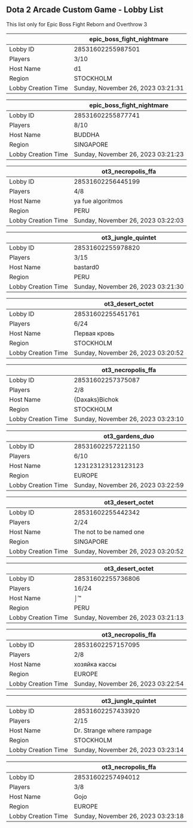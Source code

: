 ## Dota 2 Arcade Custom Game - Lobby List

This list only for Epic Boss Fight Reborn and Overthrow 3

|  | epic_boss_fight_nightmare |
| ------ | ------ |
| Lobby ID | 28531602255987501 |
| Players | 3/10 |
| Host Name | d1 |
| Region | STOCKHOLM |
| Lobby Creation Time | Sunday, November 26, 2023 03:21:31 |


|  | epic_boss_fight_nightmare |
| ------ | ------ |
| Lobby ID | 28531602255877741 |
| Players | 8/10 |
| Host Name | BUDDHA |
| Region | SINGAPORE |
| Lobby Creation Time | Sunday, November 26, 2023 03:21:23 |


|  | ot3_necropolis_ffa |
| ------ | ------ |
| Lobby ID | 28531602256445199 |
| Players | 4/8 |
| Host Name | ya fue algoritmos |
| Region | PERU |
| Lobby Creation Time | Sunday, November 26, 2023 03:22:03 |


|  | ot3_jungle_quintet |
| ------ | ------ |
| Lobby ID | 28531602255978820 |
| Players | 3/15 |
| Host Name | bastard0 |
| Region | PERU |
| Lobby Creation Time | Sunday, November 26, 2023 03:21:30 |


|  | ot3_desert_octet |
| ------ | ------ |
| Lobby ID | 28531602255451761 |
| Players | 6/24 |
| Host Name | Первая кровь |
| Region | STOCKHOLM |
| Lobby Creation Time | Sunday, November 26, 2023 03:20:52 |


|  | ot3_necropolis_ffa |
| ------ | ------ |
| Lobby ID | 28531602257375087 |
| Players | 2/8 |
| Host Name | {Daxaks}Bichok |
| Region | STOCKHOLM |
| Lobby Creation Time | Sunday, November 26, 2023 03:23:10 |


|  | ot3_gardens_duo |
| ------ | ------ |
| Lobby ID | 28531602257221150 |
| Players | 6/10 |
| Host Name | 123123123123123123 |
| Region | EUROPE |
| Lobby Creation Time | Sunday, November 26, 2023 03:22:59 |


|  | ot3_desert_octet |
| ------ | ------ |
| Lobby ID | 28531602255442342 |
| Players | 2/24 |
| Host Name | The not to be named one |
| Region | SINGAPORE |
| Lobby Creation Time | Sunday, November 26, 2023 03:20:52 |


|  | ot3_desert_octet |
| ------ | ------ |
| Lobby ID | 28531602255736806 |
| Players | 16/24 |
| Host Name | ⌡™ |
| Region | PERU |
| Lobby Creation Time | Sunday, November 26, 2023 03:21:13 |


|  | ot3_necropolis_ffa |
| ------ | ------ |
| Lobby ID | 28531602257157095 |
| Players | 2/8 |
| Host Name | хозяйка кассы |
| Region | EUROPE |
| Lobby Creation Time | Sunday, November 26, 2023 03:22:54 |


|  | ot3_jungle_quintet |
| ------ | ------ |
| Lobby ID | 28531602257433920 |
| Players | 2/15 |
| Host Name | Dr. Strange where rampage |
| Region | STOCKHOLM |
| Lobby Creation Time | Sunday, November 26, 2023 03:23:14 |


|  | ot3_necropolis_ffa |
| ------ | ------ |
| Lobby ID | 28531602257494012 |
| Players | 3/8 |
| Host Name | Gojo |
| Region | EUROPE |
| Lobby Creation Time | Sunday, November 26, 2023 03:23:18 |


